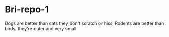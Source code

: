 # Bri-repo-1

Dogs are better than cats
they don't scratch or hiss,
Rodents are better than birds,
they're cuter and very small


